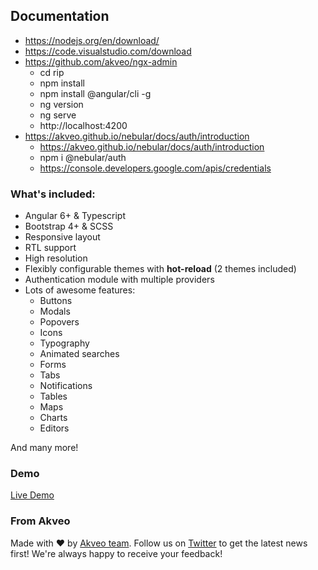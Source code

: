 ## Documentation

- https://nodejs.org/en/download/
- https://code.visualstudio.com/download
- https://github.com/akveo/ngx-admin
  - cd rip
  - npm install
  - npm install @angular/cli -g
  - ng version
  - ng serve
  - http://localhost:4200
- https://akveo.github.io/nebular/docs/auth/introduction
  - https://akveo.github.io/nebular/docs/auth/introduction
  - npm i @nebular/auth
  - https://console.developers.google.com/apis/credentials

### What's included:

- Angular 6+ & Typescript
- Bootstrap 4+ & SCSS
- Responsive layout
- RTL support
- High resolution
- Flexibly configurable themes with **hot-reload** (2 themes included)
- Authentication module with multiple providers
- Lots of awesome features:
  - Buttons
  - Modals
  - Popovers
  - Icons
  - Typography
  - Animated searches
  - Forms
  - Tabs
  - Notifications
  - Tables
  - Maps
  - Charts
  - Editors
  
And many more!

### Demo

<a target="_blank" href="http://akveo.com/ngx-admin/">Live Demo</a>

### From Akveo
Made with :heart: by [Akveo team](http://akveo.com/). Follow us on [Twitter](https://twitter.com/akveo_inc) to get the latest news first!
We're always happy to receive your feedback!
